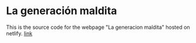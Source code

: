 # La generación maldita

This is the source code for the webpage "La generacion maldita" hosted on netlify.
[link](https://lageneracionmaldita.netlify.app/)
